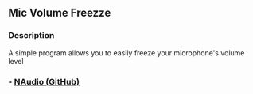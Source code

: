 ## Mic Volume Freezze
### Description
A simple program allows you to easily freeze your microphone's volume level

### - [NAudio (GitHub)](https://github.com/naudio/NAudio)
